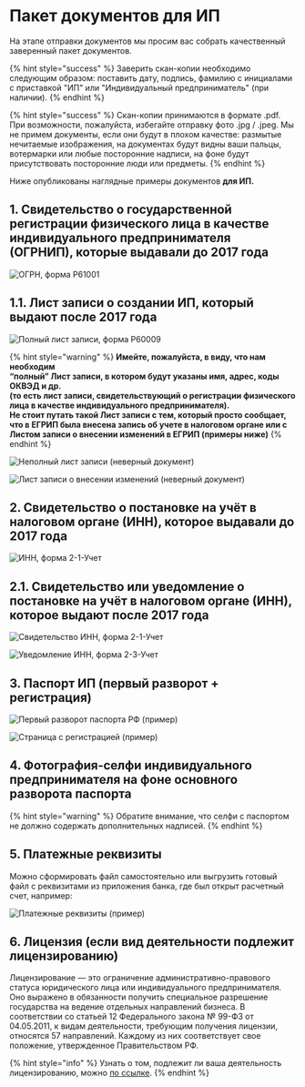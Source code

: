 # Пакет документов для ИП

На этапе отправки документов мы просим вас собрать качественный заверенный пакет документов. 

{% hint style="success" %}
Заверить скан-копии необходимо следующим образом: поставить дату, подпись, фамилию с инициалами с приставкой "ИП" или "Индивидуальный предприниматель"  \(при наличии\). 
{% endhint %}

{% hint style="success" %}
Скан-копии принимаются в формате .pdf. При возможности, пожалуйста, избегайте отправку фото .jpg / .jpeg. Мы не примем документы, если они будут в плохом качестве: размытые нечитаемые изображения, на документах будут видны ваши пальцы, вотермарки или любые посторонние надписи, на фоне будут присутствовать посторонние люди или предметы.
{% endhint %}

Ниже опубликованы наглядные примеры документов **для ИП.**

## **1. Свидетельство о государственной регистрации физического лица в качестве индивидуального предпринимателя \(ОГРНИП\), которые выдавали до 2017 года**

![&#x41E;&#x413;&#x420;&#x41D;, &#x444;&#x43E;&#x440;&#x43C;&#x430; &#x420;61001](../.gitbook/assets/ogrn-forma-r61001.jpg)

## **1.1. Лист записи о создании ИП, который выдают после 2017 года**

![&#x41F;&#x43E;&#x43B;&#x43D;&#x44B;&#x439; &#x43B;&#x438;&#x441;&#x442; &#x437;&#x430;&#x43F;&#x438;&#x441;&#x438;, &#x444;&#x43E;&#x440;&#x43C;&#x430; &#x420;60009](../.gitbook/assets/polnyi-list-zapisi-forma-r60009.png)

{% hint style="warning" %}
**Имейте, пожалуйста, в виду, что нам необходим  
“полный” Лист записи, в котором будут указаны имя, адрес, коды ОКВЭД и др.  
\(то есть лист записи, свидетельствующий о регистрации физического лица в качестве индивидуального предпринимателя\).  
Не стоит путать такой Лист записи с тем, который просто сообщает, что в ЕГРИП была внесена запись об учете в налоговом органе или с Листом записи о внесении изменений в ЕГРИП \(примеры ниже\)**
{% endhint %}

![&#x41D;&#x435;&#x43F;&#x43E;&#x43B;&#x43D;&#x44B;&#x439; &#x43B;&#x438;&#x441;&#x442; &#x437;&#x430;&#x43F;&#x438;&#x441;&#x438; \(&#x43D;&#x435;&#x432;&#x435;&#x440;&#x43D;&#x44B;&#x439; &#x434;&#x43E;&#x43A;&#x443;&#x43C;&#x435;&#x43D;&#x442;\)](../.gitbook/assets/nepolnyi-list-zapisi-forma-r60009.jpg)

![&#x41B;&#x438;&#x441;&#x442; &#x437;&#x430;&#x43F;&#x438;&#x441;&#x438; &#x43E; &#x432;&#x43D;&#x435;&#x441;&#x435;&#x43D;&#x438;&#x438; &#x438;&#x437;&#x43C;&#x435;&#x43D;&#x435;&#x43D;&#x438;&#x439; \(&#x43D;&#x435;&#x432;&#x435;&#x440;&#x43D;&#x44B;&#x439; &#x434;&#x43E;&#x43A;&#x443;&#x43C;&#x435;&#x43D;&#x442;\)](../.gitbook/assets/list-zapisi-o-vnesenii-izmenenii.jpg)

## **2. Свидетельство о постановке на учёт в налоговом органе \(ИНН\), которое выдавали до 2017 года**

![&#x418;&#x41D;&#x41D;, &#x444;&#x43E;&#x440;&#x43C;&#x430; 2-1-&#x423;&#x447;&#x435;&#x442;](../.gitbook/assets/inn-forma-2-1-uchet.jpg)

## **2.1. Свидетельство или уведомление о постановке на учёт в налоговом органе \(ИНН\), которое выдают после 2017 года**

![&#x421;&#x432;&#x438;&#x434;&#x435;&#x442;&#x435;&#x43B;&#x44C;&#x441;&#x442;&#x432;&#x43E; &#x418;&#x41D;&#x41D;, &#x444;&#x43E;&#x440;&#x43C;&#x430; 2-1-&#x423;&#x447;&#x435;&#x442;](../.gitbook/assets/svidetelstvo-inn-forma-2-1-uchet.png)

![&#x423;&#x432;&#x435;&#x434;&#x43E;&#x43C;&#x43B;&#x435;&#x43D;&#x438;&#x435; &#x418;&#x41D;&#x41D;, &#x444;&#x43E;&#x440;&#x43C;&#x430; 2-3-&#x423;&#x447;&#x435;&#x442;](../.gitbook/assets/uvedomlenie-inn-forma-2-3-uchet.jpg)

## **3.** Паспорт ИП \(первый разворот + регистрация\)

![&#x41F;&#x435;&#x440;&#x432;&#x44B;&#x439; &#x440;&#x430;&#x437;&#x432;&#x43E;&#x440;&#x43E;&#x442; &#x43F;&#x430;&#x441;&#x43F;&#x43E;&#x440;&#x442;&#x430; &#x420;&#x424; \(&#x43F;&#x440;&#x438;&#x43C;&#x435;&#x440;\)](../.gitbook/assets/pasport_rf.jpg)

![&#x421;&#x442;&#x440;&#x430;&#x43D;&#x438;&#x446;&#x430; &#x441; &#x440;&#x435;&#x433;&#x438;&#x441;&#x442;&#x440;&#x430;&#x446;&#x438;&#x435;&#x439; \(&#x43F;&#x440;&#x438;&#x43C;&#x435;&#x440;\)](../.gitbook/assets/russia-passport-registration-scaled.jpg)

## 4. Фотография-селфи индивидуального предпринимателя на фоне основного разворота паспорта

{% hint style="warning" %}
Обратите внимание, что селфи с паспортом не должно содержать дополнительных надписей.
{% endhint %}

## 5. Платежные реквизиты

Можно сформировать файл самостоятельно или выгрузить готовый файл с реквизитами из приложения банка, где был открыт расчетный счет, например:

![&#x41F;&#x43B;&#x430;&#x442;&#x435;&#x436;&#x43D;&#x44B;&#x435; &#x440;&#x435;&#x43A;&#x432;&#x438;&#x437;&#x438;&#x442;&#x44B; \(&#x43F;&#x440;&#x438;&#x43C;&#x435;&#x440;\)](../.gitbook/assets/rekvizity.png)

## 6. Лицензия \(если вид деятельности подлежит лицензированию\)

Лицензирование — это ограничение административно-правового статуса юридического лица или индивидуального предпринимателя. Оно выражено в обязанности получить специальное разрешение государства на ведение отдельных направлений бизнеса. В соответствии со статьей 12 Федерального закона № 99-ФЗ от 04.05.2011, к видам деятельности, требующим получения лицензии, относятся 57 направлений. Каждому из них соответствует свое положение, утвержденное Правительством РФ. 

{% hint style="info" %}
Узнать о том, подлежит ли ваша деятельность лицензированию, можно [по ссылке](http://www.consultant.ru/document/cons_doc_LAW_113658/6a4a5b5468ba8b99831699f7d048d2a5d7710610/).
{% endhint %}

